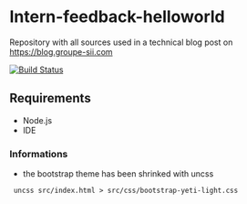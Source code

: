 # Intern-feedback-helloworld
Repository with all sources used in a technical blog post on https://blog.groupe-sii.com

[![Build Status](https://travis-ci.org/vogloblinsky/intern-feedback-helloworld.svg?branch=master)](https://travis-ci.org/vogloblinsky/intern-feedback-helloworld)

## Requirements

- Node.js
- IDE

### Informations

- the bootstrap theme has been shrinked with uncss

``` shell
 uncss src/index.html > src/css/bootstrap-yeti-light.css
```
